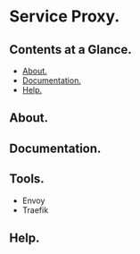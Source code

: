 # Service Proxy.





## Contents at a Glance.
* [About.](#about)
* [Documentation.](#documentation)
* [Help.](#help)





## About.





## Documentation.





## Tools.
* Envoy
* Traefik





## Help.
